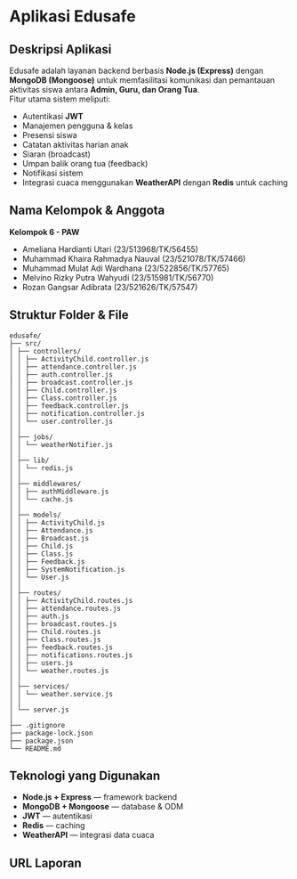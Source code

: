 # Aplikasi Edusafe

## Deskripsi Aplikasi
Edusafe adalah layanan backend berbasis **Node.js (Express)** dengan **MongoDB (Mongoose)** untuk memfasilitasi komunikasi dan pemantauan aktivitas siswa antara **Admin, Guru, dan Orang Tua**.  
Fitur utama sistem meliputi:
- Autentikasi **JWT**
- Manajemen pengguna & kelas
- Presensi siswa
- Catatan aktivitas harian anak
- Siaran (broadcast)
- Umpan balik orang tua (feedback)
- Notifikasi sistem
- Integrasi cuaca menggunakan **WeatherAPI** dengan **Redis** untuk caching

## Nama Kelompok & Anggota
**Kelompok 6 - PAW**
- Ameliana Hardianti Utari (23/513968/TK/56455)
- Muhammad Khaira Rahmadya Nauval (23/521078/TK/57466)
- Muhammad Mulat Adi Wardhana (23/522856/TK/57765)
- Melvino Rizky Putra Wahyudi (23/515981/TK/56770)
- Rozan Gangsar Adibrata (23/521626/TK/57547)

## Struktur Folder & File
```
edusafe/
├── src/
│ ├── controllers/
│ │ ├── ActivityChild.controller.js
│ │ ├── attendance.controller.js
│ │ ├── auth.controller.js
│ │ ├── broadcast.controller.js
│ │ ├── Child.controller.js
│ │ ├── Class.controller.js
│ │ ├── feedback.controller.js
│ │ ├── notification.controller.js
│ │ └── user.controller.js
│ │
│ ├── jobs/
│ │ └── weatherNotifier.js
│ │
│ ├── lib/
│ │ └── redis.js
│ │
│ ├── middlewares/
│ │ ├── authMiddleware.js
│ │ └── cache.js
│ │
│ ├── models/
│ │ ├── ActivityChild.js
│ │ ├── Attendance.js
│ │ ├── Broadcast.js
│ │ ├── Child.js
│ │ ├── Class.js
│ │ ├── Feedback.js
│ │ ├── SystemNotification.js
│ │ └── User.js
│ │
│ ├── routes/
│ │ ├── ActivityChild.routes.js
│ │ ├── attendance.routes.js
│ │ ├── auth.js
│ │ ├── broadcast.routes.js
│ │ ├── Child.routes.js
│ │ ├── Class.routes.js
│ │ ├── feedback.routes.js
│ │ ├── notifications.routes.js
│ │ ├── users.js
│ │ └── weather.routes.js
│ │
│ ├── services/
│ │ └── weather.service.js
│ │
│ └── server.js
│
├── .gitignore
├── package-lock.json
├── package.json
└── README.md
```

## Teknologi yang Digunakan  
- **Node.js + Express** — framework backend  
- **MongoDB + Mongoose** — database & ODM  
- **JWT** — autentikasi  
- **Redis** — caching  
- **WeatherAPI** — integrasi data cuaca 

## URL Laporan

